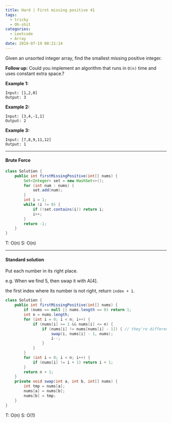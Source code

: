 ```yaml
---
title: Hard | First missing positive 41
tags:
  - tricky
  - Oh-shit
categories:
  - Leetcode
  - Array
date: 2019-07-19 00:21:14
---
```


Given an unsorted integer array, find the smallest missing positive integer.

**Follow up:** Could you implement an algorithm that runs in `O(n)` time and uses constant extra space.?

<!--more-->

**Example 1:**

```
Input: [1,2,0]
Output: 3
```

**Example 2:**

```
Input: [3,4,-1,1]
Output: 2
```

**Example 3:**

```
Input: [7,8,9,11,12]
Output: 1
```

---

#### Brute Force

```java
class Solution {
    public int firstMissingPositive(int[] nums) {
        Set<Integer> set = new HashSet<>();
        for (int num : nums) {
            set.add(num);
        }
        int i = 1;
        while (i != 0) {
            if (!set.contains(i)) return i;
            i++;
        }
        return -1;
    }
}
```

T: O(n) S: O(n)

---

#### Standard solution 

Put each number in its right place.

e.g. When we find 5, then swap it with A[4].

the first index where its number is not right, return `index + 1`.

```java
class Solution {
    public int firstMissingPositive(int[] nums) {
        if (nums == null || nums.length == 0) return 1;
        int n = nums.length;
        for (int i = 0; i < n; i++) {
            if (nums[i] >= 1 && nums[i] <= n) {
                if (nums[i] != nums[nums[i] - 1]) { // they're different
                    swap(i, nums[i] - 1, nums);
                    i--;
                }
            }
        }
        for (int i = 0; i < n; i++) {
            if (nums[i] != i + 1) return i + 1;
        }
        return n + 1;
    }
    private void swap(int a, int b, int[] nums) {
        int tmp = nums[a];
        nums[a] = nums[b];
        nums[b] = tmp;
    }
}
```

T: O(n) S: O(1)

